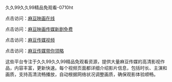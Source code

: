 久久99久久99精品免观看-0710ht

点击访问：<a href="https://heiliaoow5kzm.pages.dev">麻豆映画在线</a>

点击访问：<a href="https://heiliao2dmwwy.pages.dev">麻豆映画传媒新剧免费</a>

点击访问：<a href="https://heiliaoll4qsx.pages.dev">麻豆传媒视频</a>

点击访问：<a href="https://heiliaoe8ajia.pages.dev">麻豆传媒带你领略</a>

这些平台专注于久久99久久99精品免观看资源，提供大量麻豆传媒的高清影视作品，内容丰富，更新快速。每个视频页面都详细介绍影片信息，包括时长、主演和画质，支持高清流畅播放，自动根据网络状况调整画质，确保观影体验顺畅。

<span style="display:none;">[Canonical link](）</span>
